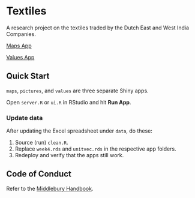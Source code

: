 # Textiles
A research project on the textiles traded by the Dutch East and West India Companies.

[Maps App](https://dutchtextiletradeapps.shinyapps.io/maps/)

[Values App](https://dutchtextiletradeapps.shinyapps.io/values/)

## Quick Start
`maps`, `pictures`, and `values` are three separate Shiny apps.

Open `server.R` or `ui.R` in RStudio and hit **Run App**.

### Update data
After updating the Excel spreadsheet under `data`, do these:

1. Source (run) `clean.R`.
2. Replace `week4.rds` and `unitvec.rds` in the respective app folders.
3. Redeploy and verify that the apps still work.

## Code of Conduct
Refer to the [Middlebury Handbook](https://www.middlebury.edu/handbook/).